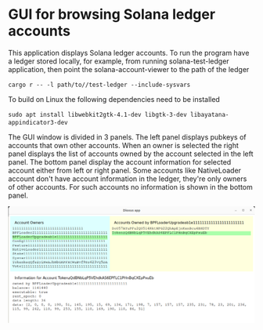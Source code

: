 GUI for browsing Solana ledger accounts
=======================================

This application displays Solana ledger accounts. To run the program
have a ledger stored locally, for example, from running
solana-test-ledger application, then point the solana-account-viewer
to the path of the ledger

```
cargo r -- -l path/to//test-ledger --include-sysvars
```

To build on Linux the following dependencies need to be installed

```
sudo apt install libwebkit2gtk-4.1-dev libgtk-3-dev libayatana-appindicator3-dev
```

The GUI window is divided in 3 panels. The left panel displays pubkeys
of accounts that own other accounts.  When an owner is selected the
right panel displays the list of accounts owned by the account
selected in the left panel. The bottom panel display the account
information for selected account either from left or right panel. Some
accounts like NativeLoader account don't have account information in
the ledger, they're only owners of other accounts. For such accounts
no information is shown in the bottom panel.

![](doc/screenshot.png)
